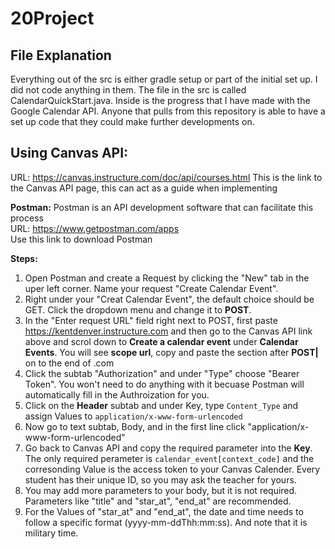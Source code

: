 # 20Project
## File Explanation
Everything out of the src is either gradle setup or part of the initial set up. I did not code anything in them. 
The file in the src is called CalendarQuickStart.java. Inside is the progress that I have made with the Google Calendar API. Anyone that pulls from this repository is able to have a set up code that they could make further developments on.

## Using Canvas API:
URL: https://canvas.instructure.com/doc/api/courses.html
   This is the link to the Canvas API page, this can act as a guide when implementing  
  
**Postman:**
   Postman is an API development software that can facilitate this process  
   URL: https://www.getpostman.com/apps  
   Use this link to download Postman  

**Steps:**
  1. Open Postman and create a Request by clicking the "New" tab in the uper left corner. Name your request "Create Calendar Event".
  2. Right under your "Creat Calendar Event", the default choice should be GET. Click the dropdown menu and change it to **POST**. 
  3. In the "Enter request URL" field right next to POST, first paste https://kentdenver.instructure.com and then go to the Canvas API          link above and scrol down to **Create a calendar event** under **Calendar Events**. You will see **scope url**, copy and paste the        section after **POST|** on to the end of .com
  4. Click the subtab "Authorization" and under "Type" choose "Bearer Token". You won't need to do anything with it becuase Postman will        automatically fill in the Authroization for you.
  5. Click on the **Header** subtab and under Key, type `Content_Type` and assign Values to `application/x-www-form-urlencoded`
  6. Now go to text subtab, Body, and in the first line click "application/x-www-form-urlencoded"
  7. Go back to Canvas API and copy the required parameter into the **Key**. The only required perameter is `calendar_event[context_code]`      and the corresonding Value is the access token to your Canvas Calender. Every student has their unique ID, so you may ask the teacher      for yours. 
  8. You may add more parameters to your body, but it is not required. Parameters like "title" and "star_at", "end_at" are recommended. 
  9. For the Values of "star_at" and "end_at", the date and time needs to follow a specific format (yyyy-mm-ddThh:mm:ss). And note that it      is military time. 
  
  
